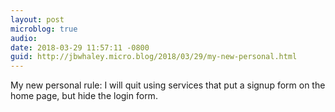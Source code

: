 ```yaml
---
layout: post
microblog: true
audio: 
date: 2018-03-29 11:57:11 -0800
guid: http://jbwhaley.micro.blog/2018/03/29/my-new-personal.html
---
```

My new personal rule: I will quit using services that put a signup form on the home page, but hide the login form.
